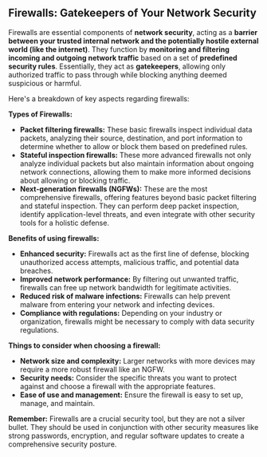 ## Firewalls: Gatekeepers of Your Network Security

Firewalls are essential components of **network security**, acting as a **barrier between your trusted internal network and the potentially hostile external world (like the internet)**. They function by **monitoring and filtering incoming and outgoing network traffic** based on a set of **predefined security rules**. Essentially, they act as **gatekeepers**, allowing only authorized traffic to pass through while blocking anything deemed suspicious or harmful.

Here's a breakdown of key aspects regarding firewalls:

**Types of Firewalls:**

- **Packet filtering firewalls:** These basic firewalls inspect individual data packets, analyzing their source, destination, and port information to determine whether to allow or block them based on predefined rules.
- **Stateful inspection firewalls:** These more advanced firewalls not only analyze individual packets but also maintain information about ongoing network connections, allowing them to make more informed decisions about allowing or blocking traffic.
- **Next-generation firewalls (NGFWs):** These are the most comprehensive firewalls, offering features beyond basic packet filtering and stateful inspection. They can perform deep packet inspection, identify application-level threats, and even integrate with other security tools for a holistic defense.

**Benefits of using firewalls:**

- **Enhanced security:** Firewalls act as the first line of defense, blocking unauthorized access attempts, malicious traffic, and potential data breaches.
- **Improved network performance:** By filtering out unwanted traffic, firewalls can free up network bandwidth for legitimate activities.
- **Reduced risk of malware infections:** Firewalls can help prevent malware from entering your network and infecting devices.
- **Compliance with regulations:** Depending on your industry or organization, firewalls might be necessary to comply with data security regulations.

**Things to consider when choosing a firewall:**

- **Network size and complexity:** Larger networks with more devices may require a more robust firewall like an NGFW.
- **Security needs:** Consider the specific threats you want to protect against and choose a firewall with the appropriate features.
- **Ease of use and management:** Ensure the firewall is easy to set up, manage, and maintain.

**Remember:** Firewalls are a crucial security tool, but they are not a silver bullet. They should be used in conjunction with other security measures like strong passwords, encryption, and regular software updates to create a comprehensive security posture.